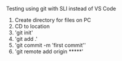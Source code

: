 Testing using git with SLI instead of VS Code

1. Create directory for files on PC
2. CD to location
3. 'git init'
4. 'git add .'
5. 'git commit -m 'first commit''
6. 'git remote add origin *****'
